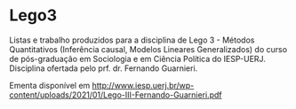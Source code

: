 # Lego3
Listas e trabalho produzidos para a disciplina de Lego 3 - Métodos Quantitativos (Inferência causal, Modelos Lineares Generalizados) 
do curso de pós-graduação em Sociologia e em Ciência Política do IESP-UERJ.
Disciplina ofertada pelo prf. dr. Fernando Guarnieri.

Ementa disponível em http://www.iesp.uerj.br/wp-content/uploads/2021/01/Lego-III-Fernando-Guarnieri.pdf


